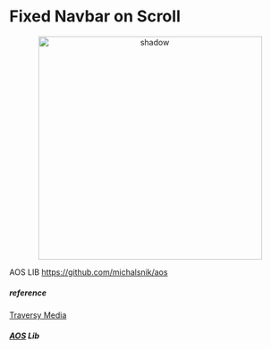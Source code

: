 # Fixed Navbar on Scroll
<div align=center>
  <img src="AOS.gif" alt="shadow" width="400px">
</div>

AOS LIB https://github.com/michalsnik/aos

##### reference

[Traversy Media](https://www.youtube.com/watch?v=ptfUwPJbGlQ)


##### [AOS](https://github.com/michalsnik/aos) Lib